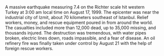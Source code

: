 A massive earthquake measuring 7.4 on the Richter scale hit western Turkey at 3:00 am local time on August 17, 1999.
The epicenter was near the industrial city of Izmit, about 70 kilometers southeast of Istanbul.
Relief workers, money, and rescue equipment poured in from around the world.
The casualties included more than 12,000 dead, up to 35,000 missing, and thousands injured.
The destruction was tremendous, with water pipes broken, electric lines down, roads impassible, and a fear of disease.
An oil refinery fire was finally taken under control by August 21 with the help of foreign rescue workers.
